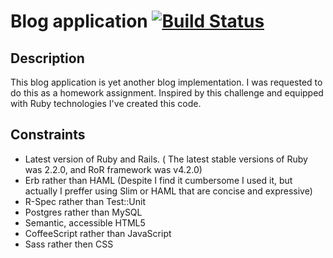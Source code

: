 Blog application [![Build Status](https://travis-ci.org/USAWal/blog.svg?branch=master)](https://travis-ci.org/USAWal/blog)
================


Description
-----------

This blog application is yet another blog implementation. I was requested to do this as a homework assignment. Inspired by this challenge and equipped with Ruby technologies I've created this code.

Constraints
-----------

* Latest version of Ruby and Rails. ( The latest stable versions of Ruby was 2.2.0, and RoR framework was v4.2.0)
* Erb rather than HAML (Despite I find it cumbersome I used it, but actually I preffer using Slim or HAML that are concise and expressive)
* R-Spec rather than Test::Unit
* Postgres rather than MySQL
* Semantic, accessible HTML5
* CoffeeScript rather than JavaScript
* Sass rather then CSS
